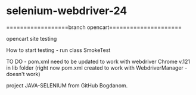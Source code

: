 # selenium-webdriver-24

==================branch opencart=====================

opencart site testing 

How to start testing - run class SmokeTest

TO DO - pom.xml need to be updated to work with webdriver Chrome v.121 in lib folder (right now pom.xml created to work with WebdriverManager - doesn't work)

project JAVA-SELENIUM from GitHub Bogdanom.

